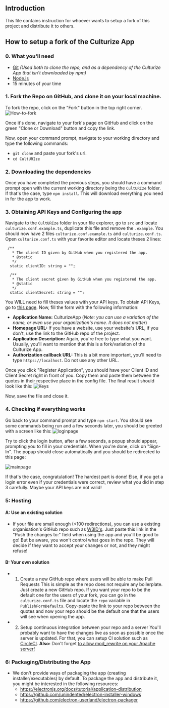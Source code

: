## Introduction

This file contains instruction for whoever wants to setup a fork of this project and distribute it to others.

## How to setup a fork of the Culturize App

### 0. What you'll need
  * [Git](https://git-scm.com/) *(Used both to clone the repo, and as a dependency of the Culturize App that isn't downloaded by npm)*
  * [Node.js](https://nodejs.org/en/)
  * 15 minutes of your time

### 1. Fork the Repo on GitHub, and clone it on your local machine.
  To fork the repo, click on the "Fork" button in the top right corner.
  ![How-to-fork](https://github-images.s3.amazonaws.com/help/bootcamp/Bootcamp-Fork.png)
  
  Once it's done, navigate to your fork's page on GitHub and click on the green "Clone or Download" button and copy the link.
  
  Now, open your command prompt, navigate to your working directory and type the following commands:
  
  * `git clone` and paste your fork's url.
  * `cd CultURIze`
  
### 2. Downloading the dependencies
 Once you have completed the previous steps, you should have a command prompt open with the current working directory being the `CultURIze` folder. If that's the case, type `npm install`. This will download everything you need in for the app to work.
  
### 3. Obtaining API Keys and Configuring the app
 Navigate to the `CultURIze` folder in your file explorer, go to `src` and locate `culturize.conf.example.ts`, duplicate this file and remove the `.example`. You should now have 2 files `culturize.conf.example.ts` and `culturize.conf.ts`. Open `culturize.conf.ts` with your favorite editor and locate theses 2 lines:
 
 ``` 
  /**
    * The client ID given by GitHub when you registered the app.
    * @static 
    */
   static clientID: string = "";

   /**
    * The client secret given by GitHub when you registered the app.
    * @static 
    */
   static clientSecret: string = "";
  ```
  
  You WILL need to fill theses values with your API keys. To obtain API Keys, go to [this page](https://github.com/settings/applications/new). 
  Now, fill the form with the following information:
   * **Application Name:** CulturizeApp (*Note: you can use a variation of the name, or even use your organization's name. It does not matter*)
   * **Homepage URL:** If you have a website, use your website's URL, if you don't, use the link to the GitHub repo of the project.
   * **Application Description:** Again, you're free to type what you want. Usually, you'll want to mention that this is a fork/variation of the Culturize App.
   * **Authorization callback URL:**
     This is a bit more important, you'll need to type `https://localhost`. Do not use any other URL.
     
  Once you click "Register Application", you should have your Client ID and Client Secret right in front of you. Copy them and paste them between the quotes in their respective place in the config file. The final result should look like this:
  ![Keys](https://i.imgur.com/2myN9ok.png)
  
Now, save the file and close it.

### 4. Checking if everything works
  Go back to your command prompt and type `npm start`. You should see some commands being run and a few seconds later, you should be greeted with a screen like this:
  ![loginpage](https://i.imgur.com/U4w0ESB.png)
 
Try to click the login button, after a few seconds, a popup should appear, prompting you to fill in your credentials. When you're done, click on "Sign-In". The popup should close automatically and you should be redirected to this page:

 ![mainpage](https://i.imgur.com/QgDo800.png)
 
 If that's the case, congratulation! The hardest part is done! Else, if you get a login error even if your credentials were correct, review what you did in step 3 carefully. Maybe your API keys are not valid!
 
 ### 5: Hosting
 #### A: Use an existing solution
   * If your file are small enough (<100 redirections), you can use a existing organisation's GitHub repo such as [W3ID's](https://github.com/perma-id/w3id.org). 
   Just paste this link in the "Push the changes to:" field when using the app and you'll be good to go! But be aware, you won't control what goes in the repo. They will decide if they want to accept your changes or not, and they might refuse!
 
 #### B: Your own solution
 * 1. Create a new GitHub repo where users will be able to make Pull Requests
   This is simple as the repo does not require any boilerplate. Just create a new GitHub repo. If you want your repo to be the default one for the users of your fork, you can go in the `culturize.conf.ts` file and locate the `repo` variable in `PublishFormDefaults`. Copy-paste the link to your repo between the quotes and now your repo should be the default one that the users will see when opening the app.

 * 2. Setup continuous integration between your repo and a server
   You'll probably want to have the changes live as soon as possible once the server is updated. For that, you can setup CI solution such as [CircleCI](https://circleci.com/docs/2.0/). **Also:** Don't forget [to allow mod_rewrite on your Apache server!](https://www.digitalocean.com/community/tutorials/how-to-rewrite-urls-with-mod_rewrite-for-apache-on-ubuntu-16-04) 
   
### 6: Packaging/Distributing the App
 * We don't provide ways of packaging the app (creating installer/executables) by default. To package the app and distribute it, you might be interested in the following resources:
   * https://electronjs.org/docs/tutorial/application-distribution
   * https://github.com/unindented/electron-installer-windows
   * https://github.com/electron-userland/electron-packager
